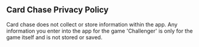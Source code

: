 ## Card Chase Privacy Policy

Card chase does not collect or store information within the app. Any information you enter into the app for the game 'Challenger' is only for the game itself and is not stored or saved.

